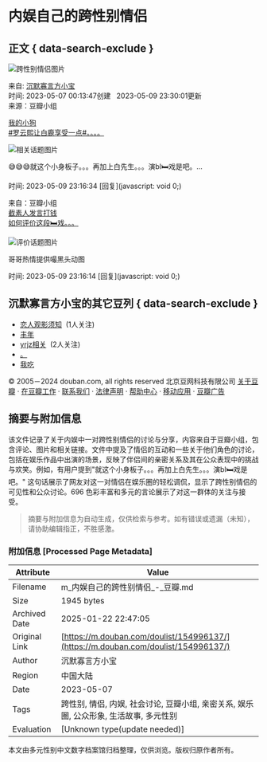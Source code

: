 # 内娱自己的跨性别情侣

## 正文 { data-search-exclude }


![跨性别情侣图片](https://img9.doubanio.com/view/elanor_image/raw/public/Q1FI1UO4.jpg)

来自: [沉默寡言方小宝](https://www.douban.com/people/220637570/)  
时间: 2023-05-07 00:13:47创建   2023-05-09 23:30:01更新  
来源：豆瓣小组

[我的小狗](https://www.douban.com/people/240568403/)  
[#罗云熙让白鹿享受一点#。。。。](https://www.douban.com/group/topic/288183517/)  

![相关话题图片](https://img9.doubanio.com/view/group_topic/large/public/p607553384.jpg)

😅😅😅就这个小身板子。。。再加上白先生。。。演bl🛏戏是吧。...

时间: 2023-05-09 23:16:34 [回复](javascript: void 0;)  

来自：豆瓣小组  
[截素人发言打钱](https://www.douban.com/people/140105888/)  
[如何评价这段🛏️戏。。。](https://www.douban.com/group/topic/288177618/)  

![评价话题图片](https://img3.doubanio.com/view/group_topic/large/public/p607536282.jpg)

哥哥热情提供嘬黑头动图

时间: 2023-05-09 23:16:14 [回复](javascript: void 0;)  

## 沉默寡言方小宝的其它豆列 { data-search-exclude }

- [恋人观影须知](https://www.douban.com/doulist/146481374/)  (1人关注)
- [丰年](https://www.douban.com/doulist/153101516/)
- [yrjz相关](https://www.douban.com/doulist/156569222/)  (2人关注)
- [。](https://www.douban.com/doulist/143903731/)
- [我吃](https://www.douban.com/doulist/131875472/) 

© 2005－2024 douban.com, all rights reserved 北京豆网科技有限公司 [关于豆瓣](https://www.douban.com/about) · [在豆瓣工作](https://www.douban.com/jobs) · [联系我们](https://www.douban.com/about?topic=contactus) · [法律声明](https://www.douban.com/about/legal) · [帮助中心](https://help.douban.com/?app=main) · [移动应用](https://www.douban.com/doubanapp/) · [豆瓣广告](https://www.douban.com/partner/)
<!-- tcd_original_link https://m.douban.com/doulist/154996137/ -->


## 摘要与附加信息

<!-- tcd_abstract -->
该文件记录了关于内娱中一对跨性别情侣的讨论与分享，内容来自于豆瓣小组，包含评论、图片和相关链接。文件中提及了情侣的互动和一些关于他们角色的讨论，包括在娱乐作品中出演的场景，反映了伴侣间的亲密关系及其在公众表现中的挑战与欢笑。例如，有用户提到"就这个小身板子。。。再加上白先生。。。演bl🛏戏是吧。" 这句话展示了网友对这一对情侣在娱乐圈的轻松调侃，显示了跨性别情侣的可见性和公众讨论。696 色彩丰富和多元的言论展示了对这一群体的关注与接受。
<!-- tcd_abstract_end -->

> 摘要与附加信息为自动生成，仅供检索与参考。如有错误或遗漏（未知），请协助编辑指正，不胜感激。

### 附加信息 [Processed Page Metadata]

| Attribute       | Value                                  |
|-----------------|----------------------------------------|
| Filename        | m_内娱自己的跨性别情侣_-_豆瓣.md                             |
| Size            | 1945 bytes                           |
| Archived Date   | 2025-01-22 22:47:05                             |
| Original Link   | [https://m.douban.com/doulist/154996137/](https://m.douban.com/doulist/154996137/)                       |
| Author          | 沉默寡言方小宝                               |
| Region          | 中国大陆                               |
| Date            | 2023-05-07                                 |
| Tags            | 跨性别, 情侣, 内娱, 社会讨论, 豆瓣小组, 亲密关系, 娱乐圈, 公众形象, 生活故事, 多元性别                                 |
| Evaluation            | [Unknown type(update needed)]                                 |
<!-- tcd_table_end -->

本文由多元性别中文数字档案馆归档整理，仅供浏览。版权归原作者所有。
